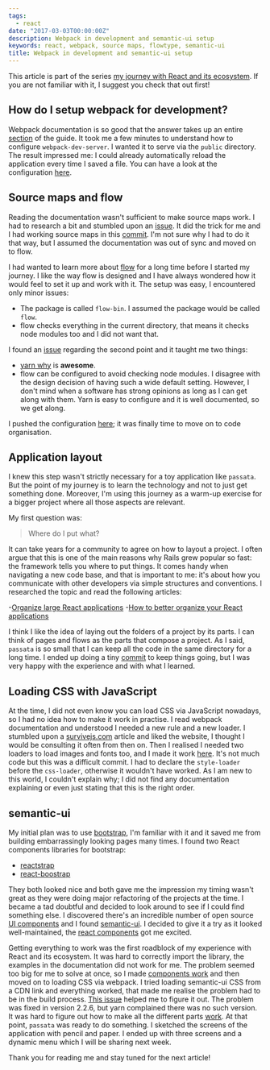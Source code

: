 ```yaml
---
tags:
  - react
date: "2017-03-03T00:00:00Z"
description: Webpack in development and semantic-ui setup
keywords: react, webpack, source maps, flowtype, semantic-ui
title: Webpack in development and semantic-ui setup
---
```


This article is part of the series [my journey with React and its
ecosystem](/react.html). If you are not familiar with it, I suggest you check
that out first!

## How do I setup webpack for development?

Webpack documentation is so good that the answer takes up an entire
[section](https://webpack.js.org/guides/development/) of the guide. It took me a
few minutes to understand how to configure `webpack-dev-server`. I wanted it to
serve via the `public` directory. The result impressed me: I could already
automatically reload the application every time I saved a file. You can have a
look at the configuration
[here](https://github.com/lucapette/passata/commit/2b34d5e).

## Source maps and flow

Reading the documentation wasn't sufficient to make source maps work. I had to
research a bit and stumbled upon an
[issue](https://github.com/webpack/webpack/issues/2145#issuecomment-274261381).
It did the trick for me and I had working source maps in this
[commit](https://github.com/lucapette/passata/commit/8ab59d9). I'm not sure why
I had to do it that way, but I assumed the documentation was out of sync and
moved on to flow.

I had wanted to learn more about [flow](flowtype.org) for a long time before I
started my journey. I like the way flow is designed and I have always wondered
how it would feel to set it up and work with it. The setup was easy, I
encountered only minor issues:

- The package is called `flow-bin`. I assumed the package would be called
  `flow`.
- flow checks everything in the current directory, that means it checks node
  modules too and I did not want that.

I found an [issue](https://github.com/facebook/flow/issues/3208) regarding the
second point and it taught me two things:

- [yarn why](https://yarnpkg.com/en/docs/cli/why) is **awesome**.
- flow can be configured to avoid checking node modules. I disagree with the
  design decision of having such a wide default setting. However, I don't mind
  when a software has strong opinions as long as I can get along with them. Yarn
  is easy to configure and it is well documented, so we get along.

I pushed the configuration
[here](https://github.com/lucapette/passata/commit/3836fc2); it was finally time
to move on to code organisation.

## Application layout

I knew this step wasn't strictly necessary for a toy application like `passata`.
But the point of my journey is to learn the technology and not to just get
something done. Moreover, I'm using this journey as a warm-up exercise for a
bigger project where all those aspects are relevant.

My first question was:

> Where do I put what?

It can take years for a community to agree on how to layout a project. I often
argue that this is one of the main reasons why Rails grew popular so fast: the
framework tells you where to put things. It comes handy when navigating a new
code base, and that is important to me: it's about how you communicate with
other developers via simple structures and conventions. I researched the topic
and read the following articles:

-[Organize large React applications](http://engineering.kapost.com/2016/01/organizing-large-react-applications/) -[How to better organize your React applications](https://medium.com/@alexmngn/how-to-better-organize-your-react-applications-2fd3ea1920f1#.n4pw42yk5)

I think I like the idea of laying out the folders of a project by its parts. I
can think of pages and flows as the parts that compose a project. As I said,
`passata` is so small that I can keep all the code in the same directory for a
long time. I ended up doing a tiny
[commit](https://github.com/lucapette/passata/commit/66a6cae) to keep things
going, but I was very happy with the experience and with what I learned.

## Loading CSS with JavaScript

At the time, I did not even know you can load CSS via JavaScript nowadays, so I
had no idea how to make it work in practise. I read webpack documentation and
understood I needed a new rule and a new loader. I stumbled upon a
[survivejs.com](http://survivejs.com/webpack/handling-styles/loading/) article
and liked the website, I thought I would be consulting it often from then on.
Then I realised I needed two loaders to load images and fonts too, and I made it
work [here](https://github.com/lucapette/passata/commit/ec05cd1). It's not much
code but this was a difficult commit. I had to declare the `style-loader` before
the `css-loader`, otherwise it wouldn't have worked. As I am new to this world,
I couldn't explain why; I did not find any documentation explaining or even just
stating that this is the right order.

## semantic-ui

My initial plan was to use [bootstrap](http://getbootstrap.com/), I'm familiar
with it and it saved me from building embarrassingly looking pages many times. I
found two React components libraries for bootstrap:

- [reactstrap](https://reactstrap.github.io/)
- [react-boostrap](https://react-bootstrap.github.io/)

They both looked nice and both gave me the impression my timing wasn't great as
they were doing major refactoring of the projects at the time. I became a tad
doubtful and decided to look around to see if I could find something else. I
discovered there's an incredible number of open source [UI
components](https://github.com/facebook/react/wiki/Complementary-Tools#ui-components)
and I found [semantic-ui](http://semantic-ui.com/). I decided to give it a try
as it looked well-maintained, the [react
components](http://react.semantic-ui.com/introduction) got me excited.

Getting everything to work was the first roadblock of my experience with React
and its ecosystem. It was hard to correctly import the library, the examples in
the documentation did not work for me. The problem seemed too big for me to
solve at once, so I made [components
work](https://github.com/lucapette/passata/commit/ab53953a71c208499052b82c29ff3a968b2f9fe4)
and then moved on to loading CSS via webpack. I tried loading semantic-ui CSS
from a CDN link and everything worked, that made me realise the problem had to
be in the build process. [This
issue](https://github.com/Semantic-Org/Semantic-UI-CSS/issues/21) helped me to
figure it out. The problem was fixed in version 2.2.6, but yarn complained there
was no such version. It was hard to figure out how to make all the different
parts [work](https://github.com/lucapette/passata/commit/c053e8f). At that
point, `passata` was ready to do something. I sketched the screens of the
application with pencil and paper. I ended up with three screens and a dynamic
menu which I will be sharing next week.

Thank you for reading me and stay tuned for the next article!
